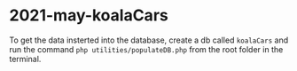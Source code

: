 # 2021-may-koalaCars

To get the data insterted into the database, create a db called `koalaCars` and run the command `php utilities/populateDB.php` from the root folder in the terminal.